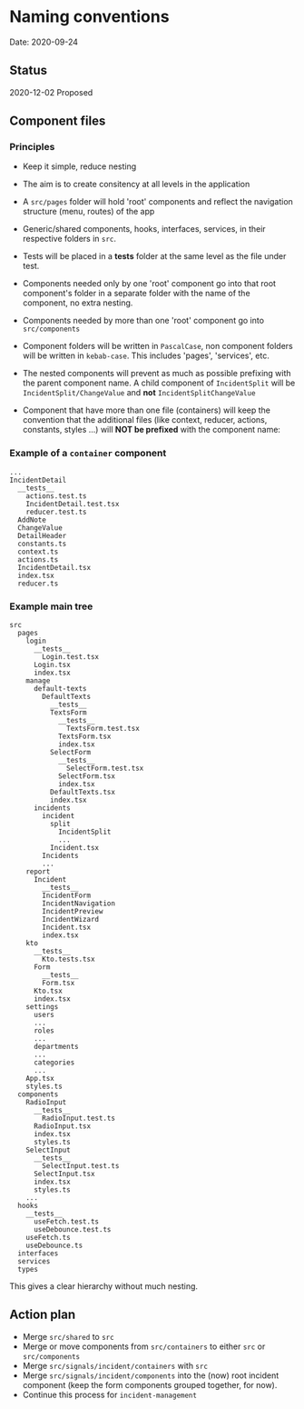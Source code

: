 # Naming conventions

Date: 2020-09-24

## Status

2020-12-02 Proposed

## Component files

### Principles

- Keep it simple, reduce nesting
- The aim is to create consitency at all levels in the application
- A `src/pages` folder will hold 'root' components and reflect the navigation structure (menu, routes) of the app
- Generic/shared components, hooks, interfaces, services, in their respective folders in `src`.
- Tests will be placed in a __tests__ folder at the same level as the file under test.

- Components needed only by one 'root' component go into that root component's folder in a separate folder with the name of the component, no extra nesting.
- Components needed by more than one 'root' component go into `src/components` 
- Component folders will be written in `PascalCase`, non component folders will be written in `kebab-case`. This includes 'pages', 'services', etc.
- The nested components will prevent as much as possible prefixing with the parent component name. 
  A child component of `IncidentSplit` will be `IncidentSplit/ChangeValue` and **not** `IncidentSplitChangeValue`
- Component that have more than one file (containers) will keep the convention that the additional files (like context, reducer, actions, constants, styles ...) will **NOT be prefixed** with the component name:

### Example of a `container` component
```
...
IncidentDetail
  __tests__
    actions.test.ts
    IncidentDetail.test.tsx
    reducer.test.ts
  AddNote
  ChangeValue
  DetailHeader
  constants.ts
  context.ts
  actions.ts
  IncidentDetail.tsx
  index.tsx
  reducer.ts
```

### Example main tree

```
src
  pages
    login
      __tests__
        Login.test.tsx
      Login.tsx
      index.tsx
    manage
      default-texts
        DefaultTexts
          __tests__
          TextsForm
            __tests__
              TextsForm.test.tsx
            TextsForm.tsx
            index.tsx
          SelectForm
            __tests__
              SelectForm.test.tsx
            SelectForm.tsx
            index.tsx
          DefaultTexts.tsx
          index.tsx
      incidents
        incident
          split
            IncidentSplit
            ...
          Incident.tsx
        Incidents
        ...
    report
      Incident
        __tests__
        IncidentForm
        IncidentNavigation
        IncidentPreview
        IncidentWizard
        Incident.tsx
        index.tsx
    kto
      __tests__
        Kto.tests.tsx
      Form
        __tests__
        Form.tsx
      Kto.tsx
      index.tsx
    settings
      users
      ...
      roles
      ...
      departments
      ...
      categories
      ...
    App.tsx
    styles.ts
  components
    RadioInput
      __tests__
        RadioInput.test.ts
      RadioInput.tsx
      index.tsx
      styles.ts
    SelectInput
      __tests__
        SelectInput.test.ts
      SelectInput.tsx
      index.tsx
      styles.ts
    ...  
  hooks
    __tests__
      useFetch.test.ts
      useDebounce.test.ts
    useFetch.ts
    useDebounce.ts
  interfaces
  services
  types
```

This gives a clear hierarchy without much nesting.


## Action plan

- Merge `src/shared` to `src`
- Merge or move components from `src/containers` to either `src` or `src/components`
- Merge `src/signals/incident/containers` with `src`
- Merge `src/signals/incident/components` into the (now) root incident component (keep the form components grouped together, for now).
- Continue this process for `incident-management`
